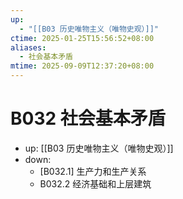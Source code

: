 ```yaml
---
up:
  - "[[B03 历史唯物主义（唯物史观）]]"
ctime: 2025-01-25T15:56:52+08:00
aliases:
  - 社会基本矛盾
mtime: 2025-09-09T12:37:20+08:00
---
```


# B032 社会基本矛盾

- up: [[B03 历史唯物主义（唯物史观）]]
- down:	
	- [B032.1] 生产力和生产关系
	- B032.2 经济基础和上层建筑
	
